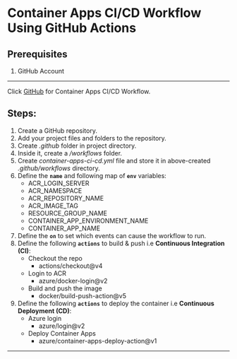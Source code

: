 # Container Apps CI/CD Workflow Using GitHub Actions

## Prerequisites
1. GitHub Account

---

Click [GitHub](https://github.com/inflection-sahil/reancare/blob/master/.github/workflows/container-apps-ci-cd.yml) for Container Apps CI/CD Workflow.

## Steps:
1. Create a GitHub repository.
2. Add your project files and folders to the repository.
2. Create *.github* folder in project directory.
3. Inside it, create a */workflows* folder.
4. Create *container-apps-ci-cd.yml* file and store it in above-created *.github/workflows* directory.
5. Define the **`name`** and following map of **`env`** variables:
    - ACR_LOGIN_SERVER
    - ACR_NAMESPACE
    - ACR_REPOSITORY_NAME
    - ACR_IMAGE_TAG
    - RESOURCE_GROUP_NAME
    - CONTAINER_APP_ENVIRONMENT_NAME
    - CONTAINER_APP_NAME
6. Define the **`on`** to set which events can cause the workflow to run.
7. Define the following **`actions`** to build & push i.e **Continuous Integration (CI)**:
    - Checkout the repo
        - actions/checkout@v4
    - Login to ACR
        - azure/docker-login@v2
    - Build and push the image
        - docker/build-push-action@v5
8. Define the following **`actions`** to deploy the container i.e **Continuous Deployment (CD)**:
    - Azure login
        - azure/login@v2
    - Deploy Container Apps
        - azure/container-apps-deploy-action@v1

---
